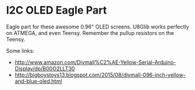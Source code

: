 I2C OLED Eagle Part
===================

Eagle part for these awesome 0.96" OLED screens. U8Glib works perfectly on
ATMEGA, and even Teensy. Remember the pullup resistors on the Teensy.

Some links:

* http://www.amazon.com/Diymall%C2%AE-Yellow-Serial-Arduino-Display/dp/B00O2LLT30
* http://bigboystoys13.blogspot.com/2015/08/diymall-096-inch-yellow-and-blue-oled.html
